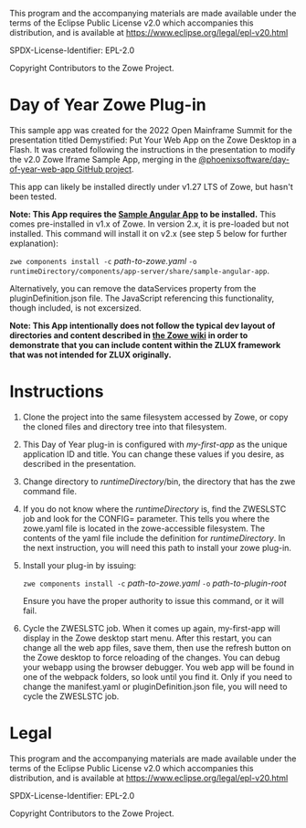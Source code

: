 This program and the accompanying materials are
made available under the terms of the Eclipse Public License v2.0 which accompanies
this distribution, and is available at https://www.eclipse.org/legal/epl-v20.html

SPDX-License-Identifier: EPL-2.0

Copyright Contributors to the Zowe Project.
# Day of Year Zowe Plug-in
This sample app was created for the 2022 Open Mainframe Summit for the presentation titled Demystified: Put Your Web App on the Zowe Desktop in a Flash.  It was created following the instructions in the presentation to modify the v2.0 Zowe Iframe Sample App, merging in the [@phoenixsoftware/day-of-year-web-app GitHub project](https://github.com/phoenixsoftware/day-of-year-web-app).

This app can likely be installed directly under v1.27 LTS of Zowe, but hasn't been tested.

**Note: This App requires the [Sample Angular App](https://github.com/zowe/sample-angular-app) to be installed.**  This comes pre-installed in v1.x of Zowe.  In version 2.x, it is pre-loaded but not installed.  This command will install it on v2.x (see step 5 below for further explanation):

 `zwe components install -c` *path-to-zowe.yaml* `-o runtimeDirectory/components/app-server/share/sample-angular-app`. 
 
 Alternatively, you can remove the dataServices property from the pluginDefinition.json file.  The JavaScript referencing this functionality, though included, is not excersized.

**Note: This App intentionally does not follow the typical dev layout of directories and content described in [the Zowe wiki](https://github.com/zowe/zlux/wiki/ZLUX-App-filesystem-structure) in order to demonstrate that you can include content within the ZLUX framework that was not intended for ZLUX originally.**

# Instructions
1. Clone the project into the same filesystem accessed by Zowe, or copy the cloned files and directory tree into that filesystem.

2. This Day of Year plug-in is configured with *my-first-app* as the unique application ID and title.  You can change these values if you desire, as described in the presentation.

3. Change directory to *runtimeDirectory*/bin, the directory that has the zwe command file.

4. If you do not know where the *runtimeDirectory* is, find the ZWESLSTC job and look for the CONFIG= parameter.  This tells you where the zowe.yaml file is located in the zowe-accessible filesystem.  The contents of the yaml file include the definition for *runtimeDirectory*.  In the next instruction, you will need this path to install your zowe plug-in.
5. Install your plug-in by issuing: 

     `zwe components install -c` *path-to-zowe.yaml* `-o` *path-to-plugin-root*

    Ensure you have the proper authority to issue this command, or it will fail.

6. Cycle the ZWESLSTC job.  When it comes up again, my-first-app will display in the Zowe desktop start menu.  After this restart, you can change all the web app files, save them, then use the refresh button on the Zowe desktop to force reloading of the changes.  You can debug your webapp using the browser debugger.  You web app will be found in one of the webpack folders, so look until you find it.  Only if you need to change the manifest.yaml or pluginDefinition.json file, you will need to cycle the ZWESLSTC job.

# Legal
This program and the accompanying materials are
made available under the terms of the Eclipse Public License v2.0 which accompanies
this distribution, and is available at https://www.eclipse.org/legal/epl-v20.html

SPDX-License-Identifier: EPL-2.0

Copyright Contributors to the Zowe Project.
